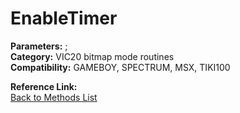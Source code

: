 # EnableTimer

**Parameters:** ;  
**Category:** VIC20 bitmap mode routines  
**Compatibility:** GAMEBOY, SPECTRUM, MSX,  TIKI100  

**Reference Link:**  
[Back to Methods List](../../SUMMARY.md)
